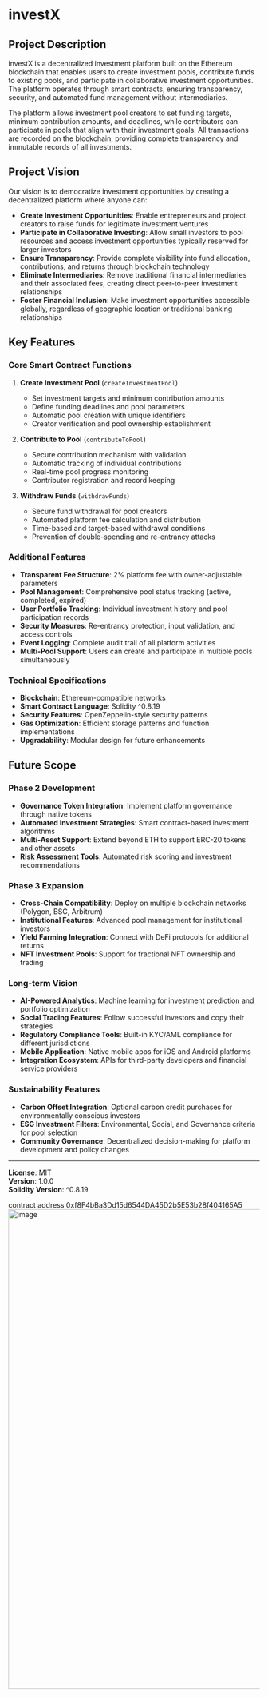 # investX

## Project Description

investX is a decentralized investment platform built on the Ethereum blockchain that enables users to create investment pools, contribute funds to existing pools, and participate in collaborative investment opportunities. The platform operates through smart contracts, ensuring transparency, security, and automated fund management without intermediaries.

The platform allows investment pool creators to set funding targets, minimum contribution amounts, and deadlines, while contributors can participate in pools that align with their investment goals. All transactions are recorded on the blockchain, providing complete transparency and immutable records of all investments.

## Project Vision
 
Our vision is to democratize investment opportunities by creating a decentralized platform where anyone can:

- **Create Investment Opportunities**: Enable entrepreneurs and project creators to raise funds for legitimate investment ventures
- **Participate in Collaborative Investing**: Allow small investors to pool resources and access investment opportunities typically reserved for larger investors  
- **Ensure Transparency**: Provide complete visibility into fund allocation, contributions, and returns through blockchain technology
- **Eliminate Intermediaries**: Remove traditional financial intermediaries and their associated fees, creating direct peer-to-peer investment relationships
- **Foster Financial Inclusion**: Make investment opportunities accessible globally, regardless of geographic location or traditional banking relationships

## Key Features

### Core Smart Contract Functions

1. **Create Investment Pool** (`createInvestmentPool`)
   - Set investment targets and minimum contribution amounts
   - Define funding deadlines and pool parameters
   - Automatic pool creation with unique identifiers
   - Creator verification and pool ownership establishment

2. **Contribute to Pool** (`contributeToPool`)
   - Secure contribution mechanism with validation
   - Automatic tracking of individual contributions
   - Real-time pool progress monitoring
   - Contributor registration and record keeping

3. **Withdraw Funds** (`withdrawFunds`)
   - Secure fund withdrawal for pool creators
   - Automated platform fee calculation and distribution
   - Time-based and target-based withdrawal conditions
   - Prevention of double-spending and re-entrancy attacks

### Additional Features

- **Transparent Fee Structure**: 2% platform fee with owner-adjustable parameters
- **Pool Management**: Comprehensive pool status tracking (active, completed, expired)
- **User Portfolio Tracking**: Individual investment history and pool participation records
- **Security Measures**: Re-entrancy protection, input validation, and access controls
- **Event Logging**: Complete audit trail of all platform activities
- **Multi-Pool Support**: Users can create and participate in multiple pools simultaneously

### Technical Specifications

- **Blockchain**: Ethereum-compatible networks
- **Smart Contract Language**: Solidity ^0.8.19
- **Security Features**: OpenZeppelin-style security patterns
- **Gas Optimization**: Efficient storage patterns and function implementations
- **Upgradability**: Modular design for future enhancements

## Future Scope

### Phase 2 Development
- **Governance Token Integration**: Implement platform governance through native tokens
- **Automated Investment Strategies**: Smart contract-based investment algorithms
- **Multi-Asset Support**: Extend beyond ETH to support ERC-20 tokens and other assets
- **Risk Assessment Tools**: Automated risk scoring and investment recommendations

### Phase 3 Expansion
- **Cross-Chain Compatibility**: Deploy on multiple blockchain networks (Polygon, BSC, Arbitrum)
- **Institutional Features**: Advanced pool management for institutional investors
- **Yield Farming Integration**: Connect with DeFi protocols for additional returns
- **NFT Investment Pools**: Support for fractional NFT ownership and trading

### Long-term Vision
- **AI-Powered Analytics**: Machine learning for investment prediction and portfolio optimization
- **Social Trading Features**: Follow successful investors and copy their strategies
- **Regulatory Compliance Tools**: Built-in KYC/AML compliance for different jurisdictions
- **Mobile Application**: Native mobile apps for iOS and Android platforms
- **Integration Ecosystem**: APIs for third-party developers and financial service providers

### Sustainability Features
- **Carbon Offset Integration**: Optional carbon credit purchases for environmentally conscious investors
- **ESG Investment Filters**: Environmental, Social, and Governance criteria for pool selection
- **Community Governance**: Decentralized decision-making for platform development and policy changes

---

**License**: MIT  
**Version**: 1.0.0  
**Solidity Version**: ^0.8.19

contract address 0xf8F4bBa3Dd15d6544DA45D2b5E53b28f404165A5
<img width="1872" height="960" alt="image" src="https://github.com/user-attachments/assets/fc643f2e-5338-49d7-acfd-3a058eacb0ba" />
